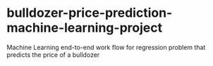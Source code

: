 # bulldozer-price-prediction-machine-learning-project
Machine Learning end-to-end work flow for regression problem that predicts the price of a bulldozer
